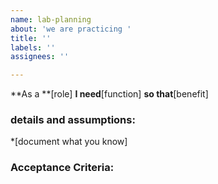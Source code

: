 ```yaml
---
name: lab-planning
about: 'we are practicing '
title: ''
labels: ''
assignees: ''

---
```


**As a **[role]
**I need**[function]
**so that**[benefit]

### details and assumptions:
*[document what you know]
### Acceptance Criteria:

